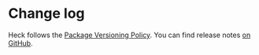 # Change log

Heck follows the [Package Versioning Policy](https://pvp.haskell.org). You can
find release notes [on GitHub](https://github.com/tfausak/heck/releases).
